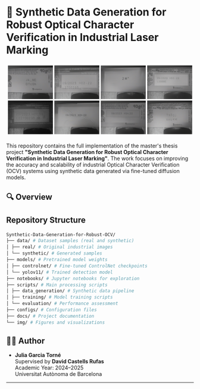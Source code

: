 # 🧠 Synthetic Data Generation for Robust Optical Character Verification in Industrial Laser Marking

![Generated Sample](documentation/repository_figures/fig_qualitative_results.png)

This repository contains the full implementation of the master's thesis project **"Synthetic Data Generation for Robust Optical Character Verification in Industrial Laser Marking"**. The work focuses on improving the accuracy and scalability of industrial Optical Character Verification (OCV) systems using synthetic data generated via fine-tuned diffusion models.

## 🔍 Overview

## Repository Structure

```bash
Synthetic-Data-Generation-for-Robust-OCV/
├── data/ # Dataset samples (real and synthetic)
│ ├── real/ # Original industrial images
│ └── synthetic/ # Generated samples
├── models/ # Pretrained model weights
│ ├── controlnet/ # Fine-tuned ControlNet checkpoints
│ └── yolov11/ # Trained detection model
├── notebooks/ # Jupyter notebooks for exploration
├── scripts/ # Main processing scripts
│ ├── data_generation/ # Synthetic data pipeline
│ ├── training/ # Model training scripts
│ └── evaluation/ # Performance assessment
├── configs/ # Configuration files
├── docs/ # Project documentation
└── img/ # Figures and visualizations
```
## 👩‍💻 Author

- **Julia Garcia Torné**  
  Supervised by **David Castells Rufas**  
  Academic Year: 2024–2025  
  Universitat Autònoma de Barcelona

---

